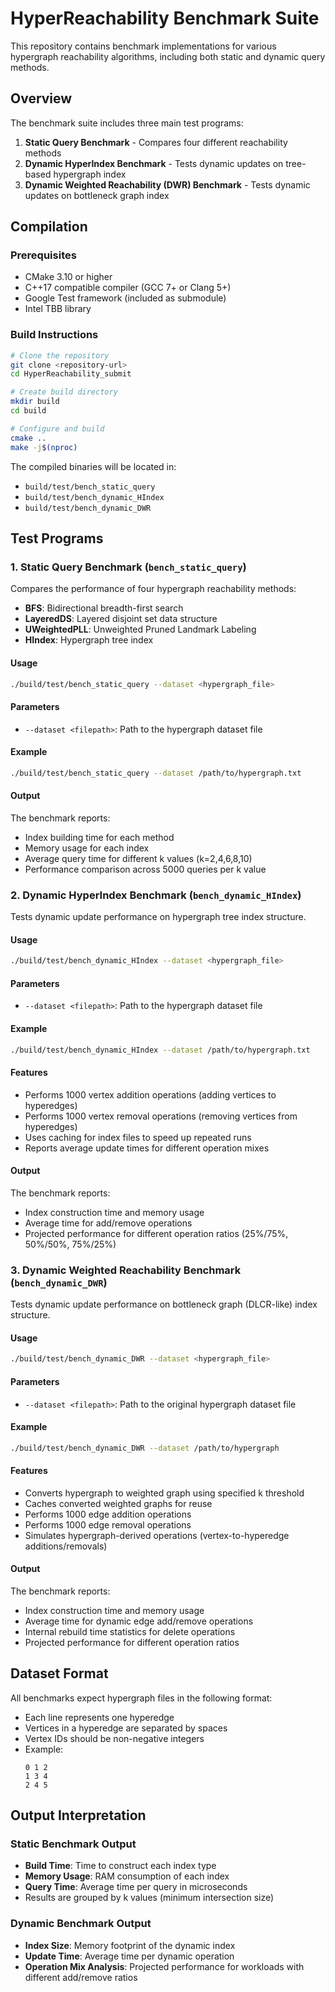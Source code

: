 

# HyperReachability Benchmark Suite

This repository contains benchmark implementations for various hypergraph reachability algorithms, including both static and dynamic query methods.

## Overview

The benchmark suite includes three main test programs:

1. **Static Query Benchmark** - Compares four different reachability methods
2. **Dynamic HyperIndex Benchmark** - Tests dynamic updates on tree-based hypergraph index
3. **Dynamic Weighted Reachability (DWR) Benchmark** - Tests dynamic updates on bottleneck graph index

## Compilation

### Prerequisites
- CMake 3.10 or higher
- C++17 compatible compiler (GCC 7+ or Clang 5+)
- Google Test framework (included as submodule)
- Intel TBB library

### Build Instructions

```bash
# Clone the repository
git clone <repository-url>
cd HyperReachability_submit

# Create build directory
mkdir build
cd build

# Configure and build
cmake ..
make -j$(nproc)
```

The compiled binaries will be located in:
- `build/test/bench_static_query`
- `build/test/bench_dynamic_HIndex`
- `build/test/bench_dynamic_DWR`

## Test Programs

### 1. Static Query Benchmark (`bench_static_query`)

Compares the performance of four hypergraph reachability methods:

- **BFS**: Bidirectional breadth-first search
- **LayeredDS**: Layered disjoint set data structure
- **UWeightedPLL**: Unweighted Pruned Landmark Labeling
- **HIndex**: Hypergraph tree index

#### Usage
```bash
./build/test/bench_static_query --dataset <hypergraph_file>
```

#### Parameters
- `--dataset <filepath>`: Path to the hypergraph dataset file

#### Example
```bash
./build/test/bench_static_query --dataset /path/to/hypergraph.txt
```

#### Output
The benchmark reports:
- Index building time for each method
- Memory usage for each index
- Average query time for different k values (k=2,4,6,8,10)
- Performance comparison across 5000 queries per k value

### 2. Dynamic HyperIndex Benchmark (`bench_dynamic_HIndex`)

Tests dynamic update performance on hypergraph tree index structure.

#### Usage
```bash
./build/test/bench_dynamic_HIndex --dataset <hypergraph_file>
```

#### Parameters
- `--dataset <filepath>`: Path to the hypergraph dataset file

#### Example
```bash
./build/test/bench_dynamic_HIndex --dataset /path/to/hypergraph.txt
```

#### Features
- Performs 1000 vertex addition operations (adding vertices to hyperedges)
- Performs 1000 vertex removal operations (removing vertices from hyperedges)
- Uses caching for index files to speed up repeated runs
- Reports average update times for different operation mixes

#### Output
The benchmark reports:
- Index construction time and memory usage
- Average time for add/remove operations
- Projected performance for different operation ratios (25%/75%, 50%/50%, 75%/25%)

### 3. Dynamic Weighted Reachability Benchmark (`bench_dynamic_DWR`)

Tests dynamic update performance on bottleneck graph (DLCR-like) index structure.

#### Usage
```bash
./build/test/bench_dynamic_DWR --dataset <hypergraph_file> 
```

#### Parameters
- `--dataset <filepath>`: Path to the original hypergraph dataset file

#### Example
```bash
./build/test/bench_dynamic_DWR --dataset /path/to/hypergraph
```

#### Features
- Converts hypergraph to weighted graph using specified k threshold
- Caches converted weighted graphs for reuse
- Performs 1000 edge addition operations
- Performs 1000 edge removal operations
- Simulates hypergraph-derived operations (vertex-to-hyperedge additions/removals)

#### Output
The benchmark reports:
- Index construction time and memory usage
- Average time for dynamic edge add/remove operations
- Internal rebuild time statistics for delete operations
- Projected performance for different operation ratios

## Dataset Format

All benchmarks expect hypergraph files in the following format:
- Each line represents one hyperedge
- Vertices in a hyperedge are separated by spaces
- Vertex IDs should be non-negative integers
- Example:
  ```
  0 1 2
  1 3 4
  2 4 5
  ```

## Output Interpretation

### Static Benchmark Output
- **Build Time**: Time to construct each index type
- **Memory Usage**: RAM consumption of each index
- **Query Time**: Average time per query in microseconds
- Results are grouped by k values (minimum intersection size)

### Dynamic Benchmark Output
- **Index Size**: Memory footprint of the dynamic index
- **Update Time**: Average time per dynamic operation
- **Operation Mix Analysis**: Projected performance for workloads with different add/remove ratios

